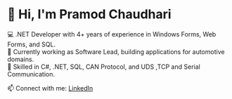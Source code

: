 
# 👋 Hi, I'm Pramod Chaudhari  

💻 .NET Developer with 4+ years of experience in Windows Forms, Web Forms, and SQL.  
🚀 Currently working as Software Lead, building applications for automotive domains.  
🔧 Skilled in C#, .NET, SQL, CAN Protocol, and UDS ,TCP and Serial Communication.  


📫 Connect with me: [LinkedIn](https://linkedin.com/in/pramod-chaudhari-75105b185)


<!--
**pramod-chaudhari-dev/pramod-chaudhari-dev** is a ✨ _special_ ✨ repository because its `README.md` (this file) appears on your GitHub profile.

Here are some ideas to get you started:

- 🔭 I’m currently working on ...
- 🌱 I’m currently learning ...
- 👯 I’m looking to collaborate on ...
- 🤔 I’m looking for help with ...
- 💬 Ask me about ...
- 📫 How to reach me: ...
- 😄 Pronouns: ...
- ⚡ Fun fact: ...
-->
